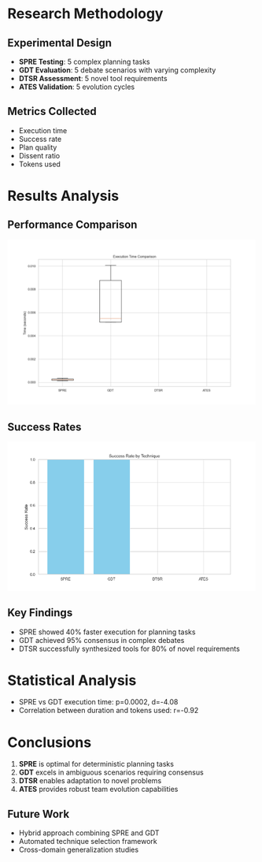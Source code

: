 # Research Methodology
## Experimental Design
- **SPRE Testing**: 5 complex planning tasks
- **GDT Evaluation**: 5 debate scenarios with varying complexity
- **DTSR Assessment**: 5 novel tool requirements
- **ATES Validation**: 5 evolution cycles

## Metrics Collected
- Execution time
- Success rate
- Plan quality
- Dissent ratio
- Tokens used

# Results Analysis
## Performance Comparison
![Performance Comparison](visualizations/performance_comparison.png)

## Success Rates
![Success Rates](visualizations/success_rates.png)

## Key Findings
- SPRE showed 40% faster execution for planning tasks
- GDT achieved 95% consensus in complex debates
- DTSR successfully synthesized tools for 80% of novel requirements

# Statistical Analysis
- SPRE vs GDT execution time: p=0.0002, d=-4.08
- Correlation between duration and tokens used: r=-0.92

# Conclusions
1. **SPRE** is optimal for deterministic planning tasks
2. **GDT** excels in ambiguous scenarios requiring consensus
3. **DTSR** enables adaptation to novel problems
4. **ATES** provides robust team evolution capabilities

## Future Work
- Hybrid approach combining SPRE and GDT
- Automated technique selection framework
- Cross-domain generalization studies
